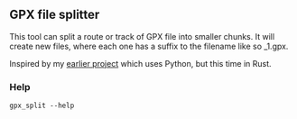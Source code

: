 ## GPX file splitter

This tool can split a route or track of GPX file into smaller chunks. It will create new files, where each one has a suffix to the filename like so <NAME>_1.gpx.

Inspired by my [earlier project](https://github.com/mario-s/gpx_split_py) which uses Python, but this time in Rust.

### Help
`gpx_split --help`